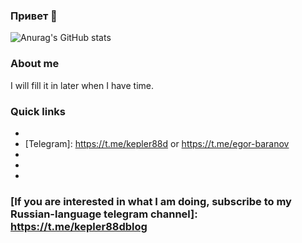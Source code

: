 ### Привет 🦐

![Anurag's GitHub stats](https://github-readme-stats.vercel.app/api?username=egor-baranov&count_private=true)

### About me
I will fill it in later when I have time.

### Quick links
* [Linktree containing all links described here]: https://linktr.ee/kepler88d
* [Telegram]: https://t.me/kepler88d or https://t.me/egor-baranov
* [Twitter]: https://twitter.com/kepler88d
* [VK]: https://vk.com/id332355654
* [Spotify]: https://open.spotify.com/user/31gbvra6puqeyd4btd45343bd4jq

### [If you are interested in what I am doing, subscribe to my Russian-language telegram channel]: https://t.me/kepler88dblog

<!--
**egor-baranov/egor-baranov** is a ✨ _special_ ✨ repository because its `README.md` (this file) appears on your GitHub profile.

Here are some ideas to get you started:

- 🔭 I’m currently working on ...
- 🌱 I’m currently learning ...
- 👯 I’m looking to collaborate on ...
- 🤔 I’m looking for help with ...
- 💬 Ask me about ...
- 📫 How to reach me: ...
- 😄 Pronouns: ...
- ⚡ Fun fact: ...
-->
